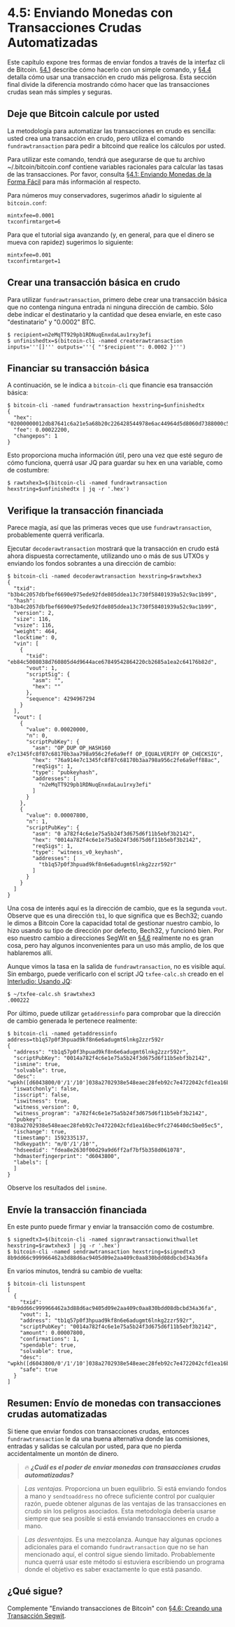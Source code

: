 # 4.5: Enviando Monedas con Transacciones Crudas Automatizadas

Este capítulo expone tres formas de enviar fondos a través de la interfaz cli de Bitcoin. [§4.1](04_1_Enviando_Monedas_de_la_Forma_Facil.md) describe cómo hacerlo con un simple comando, y [§4.4](04_4_Enviando_Monedas_con_una_Transaccion_Cruda.md) detalla cómo usar una transacción en crudo más peligrosa. Esta sección final divide la diferencia mostrando cómo hacer que las transacciones crudas sean más simples y seguras. 

## Deje que Bitcoin calcule por usted

La metodología para automatizar las transacciones en crudo es sencilla: usted crea una transacción en crudo, pero utiliza el comando `fundrawtransaction` para pedir a bitcoind que realice los cálculos por usted.

Para utilizar este comando, tendrá que asegurarse de que tu archivo ~/.bitcoin/bitcoin.conf contiene variables racionales para calcular las tasas de las transacciones. Por favor, consulta [§4.1: Enviando Monedas de la Forma Fácil](04_1_Enviando_Monedas_de_la_Forma_Facil.md) para más información al respecto.

Para números muy conservadores, sugerimos añadir lo siguiente al `bitcoin.conf`:
```
mintxfee=0.0001
txconfirmtarget=6
```
Para que el tutorial siga avanzando (y, en general, para que el dinero se mueva con rapidez) sugerimos lo siguiente:
```
mintxfee=0.001
txconfirmtarget=1
```

## Crear una transacción básica en crudo

Para utilizar `fundrawtransaction`, primero debe crear una transacción básica que no contenga ninguna entrada ni ninguna dirección de cambio. Sólo debe indicar el destinatario y la cantidad que desea enviarle, en este caso "destinatario" y "0.0002" BTC.
```
$ recipient=n2eMqTT929pb1RDNuqEnxdaLau1rxy3efi
$ unfinishedtx=$(bitcoin-cli -named createrawtransaction inputs='''[]''' outputs='''{ "'$recipient'": 0.0002 }''')
```

## Financiar su transacción básica

A continuación, se le indica a `bitcoin-cli` que financie esa transacción básica:
```
$ bitcoin-cli -named fundrawtransaction hexstring=$unfinishedtx
{
  "hex": "02000000012db87641c6a21e5a68b20c226428544978e6ac44964d5d8060d7388000c584eb0100000000feffffff02204e0000000000001976a914e7c1345fc8f87c68170b3aa798a956c2fe6a9eff88ac781e0000000000001600140cc9cdcf45d4ea17f5227a7ead52367aad10a88400000000",
  "fee": 0.00022200,
  "changepos": 1
}
```
Esto proporciona mucha información útil, pero una vez que esté seguro de cómo funciona, querrá usar JQ para guardar su hex en una variable, como de costumbre:
```
$ rawtxhex3=$(bitcoin-cli -named fundrawtransaction hexstring=$unfinishedtx | jq -r '.hex')
```
## Verifique la transacción financiada

Parece magia, así que las primeras veces que use `fundrawtransaction`, probablemente querrá verificarla.

Ejecutar `decoderawtransaction` mostrará que la transacción en crudo está ahora dispuesta correctamente, utilizando uno o más de sus UTXOs y enviando los fondos sobrantes a una dirección de cambio:
```
$ bitcoin-cli -named decoderawtransaction hexstring=$rawtxhex3
{
  "txid": "b3b4c2057dbfbef6690e975ede92fde805ddea13c730f58401939a52c9ac1b99",
  "hash": "b3b4c2057dbfbef6690e975ede92fde805ddea13c730f58401939a52c9ac1b99",
  "version": 2,
  "size": 116,
  "vsize": 116,
  "weight": 464,
  "locktime": 0,
  "vin": [
    {
      "txid": "eb84c5008038d760805d4d9644ace67849542864220cb2685a1ea2c64176b82d",
      "vout": 1,
      "scriptSig": {
        "asm": "",
        "hex": ""
      },
      "sequence": 4294967294
    }
  ],
  "vout": [
    {
      "value": 0.00020000,
      "n": 0,
      "scriptPubKey": {
        "asm": "OP_DUP OP_HASH160 e7c1345fc8f87c68170b3aa798a956c2fe6a9eff OP_EQUALVERIFY OP_CHECKSIG",
        "hex": "76a914e7c1345fc8f87c68170b3aa798a956c2fe6a9eff88ac",
        "reqSigs": 1,
        "type": "pubkeyhash",
        "addresses": [
          "n2eMqTT929pb1RDNuqEnxdaLau1rxy3efi"
        ]
      }
    },
    {
      "value": 0.00007800,
      "n": 1,
      "scriptPubKey": {
        "asm": "0 a782f4c6e1e75a5b24f3d675d6f11b5ebf3b2142",
        "hex": "0014a782f4c6e1e75a5b24f3d675d6f11b5ebf3b2142",
        "reqSigs": 1,
        "type": "witness_v0_keyhash",
        "addresses": [
          "tb1q57p0f3hpuad9kf8n6e6adugmt6lnkg2zzr592r"
        ]
      }
    }
  ]
}
```
Una cosa de interés aquí es la dirección de cambio, que es la segunda `vout`. Observe que es una dirección `tb1`, lo que significa que es Bech32; cuando le dimos a Bitcoin Core la capacidad total de gestionar nuestro cambio, lo hizo usando su tipo de dirección por defecto, Bech32, y funcionó bien. Por eso nuestro cambio a direcciones SegWit en [§4.6](04_6_Creando_una_Transaccion_Segwit.md) realmente no es gran cosa, pero hay algunos inconvenientes para un uso más amplio, de los que hablaremos allí.

Aunque vimos la tasa en la salida de `fundrawtransaction`, no es visible aquí. Sin embargo, puede verificarlo con el script JQ `txfee-calc.sh` creado en el [Interludio: Usando JQ](04_2_Interludio_Usando_JQ.md):
```
$ ~/txfee-calc.sh $rawtxhex3
.000222
```
Por último, puede utilizar `getaddressinfo` para comprobar que la dirección de cambio generada le pertenece realmente:
```
$ bitcoin-cli -named getaddressinfo address=tb1q57p0f3hpuad9kf8n6e6adugmt6lnkg2zzr592r
{
  "address": "tb1q57p0f3hpuad9kf8n6e6adugmt6lnkg2zzr592r",
  "scriptPubKey": "0014a782f4c6e1e75a5b24f3d675d6f11b5ebf3b2142",
  "ismine": true,
  "solvable": true,
  "desc": "wpkh([d6043800/0'/1'/10']038a2702938e548eaec28feb92c7e4722042cfd1ea16bec9fc274640dc5be05ec5)#zpv26nar",
  "iswatchonly": false,
  "isscript": false,
  "iswitness": true,
  "witness_version": 0,
  "witness_program": "a782f4c6e1e75a5b24f3d675d6f11b5ebf3b2142",
  "pubkey": "038a2702938e548eaec28feb92c7e4722042cfd1ea16bec9fc274640dc5be05ec5",
  "ischange": true,
  "timestamp": 1592335137,
  "hdkeypath": "m/0'/1'/10'",
  "hdseedid": "fdea8e2630f00d29a9d6ff2af7bf5b358d061078",
  "hdmasterfingerprint": "d6043800",
  "labels": [
  ]
}
```
Observe los resultados del `ismine`.

## Envíe la transacción financiada

En este punto puede firmar y enviar la transacción como de costumbre.
```
$ signedtx3=$(bitcoin-cli -named signrawtransactionwithwallet hexstring=$rawtxhex3 | jq -r '.hex')
$ bitcoin-cli -named sendrawtransaction hexstring=$signedtx3
8b9dd66c999966462a3d88d6ac9405d09e2aa409c0aa830bdd08dbcbd34a36fa
```
En varios minutos, tendrá su cambio de vuelta:
```
$ bitcoin-cli listunspent
[
  {
    "txid": "8b9dd66c999966462a3d88d6ac9405d09e2aa409c0aa830bdd08dbcbd34a36fa",
    "vout": 1,
    "address": "tb1q57p0f3hpuad9kf8n6e6adugmt6lnkg2zzr592r",
    "scriptPubKey": "0014a782f4c6e1e75a5b24f3d675d6f11b5ebf3b2142",
    "amount": 0.00007800,
    "confirmations": 1,
    "spendable": true,
    "solvable": true,
    "desc": "wpkh([d6043800/0'/1'/10']038a2702938e548eaec28feb92c7e4722042cfd1ea16bec9fc274640dc5be05ec5)#zpv26nar",
    "safe": true
  }
]
```

## Resumen: Envío de monedas con transacciones crudas automatizadas

Si tiene que enviar fondos con transacciones crudas, entonces `fundrawtransaction` le da una buena alternativa donde las comisiones, entradas y salidas se calculan por usted, para que no pierda accidentalmente un montón de dinero.

> :fire: ___¿Cuál es el poder de enviar monedas con transacciones crudas automatizadas?___

> _Las ventajas._ Proporciona un buen equilibrio. Si está enviando fondos a mano y `sendtoaddress` no ofrece suficiente control por cualquier razón, puede obtener algunas de las ventajas de las transacciones en crudo sin los peligros asociados. Esta metodología debería usarse siempre que sea posible si está enviando transacciones en crudo a mano.

> _Las desventajas._ Es una mezcolanza. Aunque hay algunas opciones adicionales para el comando `fundrawtransaction` que no se han mencionado aquí, el control sigue siendo limitado. Probablemente nunca querrá usar este método si estuviera escribiendo un programa donde el objetivo es saber exactamente lo que está pasando.

## ¿Qué sigue?

Complemente "Enviando transacciones de Bitcoin" con [§4.6: Creando una Transacción Segwit](04_6_Creando_una_Transaccion_Segwit.md).
